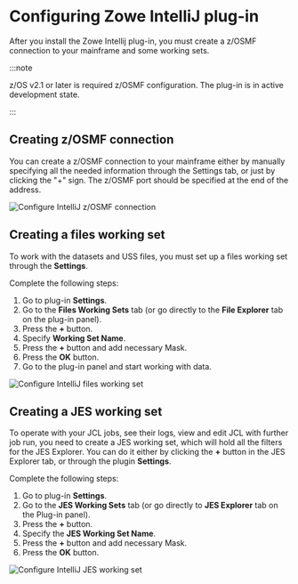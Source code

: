 # Configuring Zowe IntelliJ plug-in

After you install the Zowe Intellij plug-in, you must create a z/OSMF connection to your mainframe and some working sets. 

:::note

z/OS v2.1 or later is required z/OSMF configuration. The plug-in is in active development state. 

:::

## Creating z/OSMF connection 

You can create a z/OSMF connection to your mainframe either by manually specifying all the needed information through the Settings tab, or just by clicking the "+" sign. The z/OSMF port should be specified at the end of the address. 

![Configure IntelliJ z/OSMF connection](pathname:///v2.6.x/images/intellij/intellij-configure.gif)

## Creating a files working set

To work with the datasets and USS files, you must set up a files working set through the **Settings**. 

Complete the following steps:

1. Go to plug-in **Settings**. 
2. Go to the **Files Working Sets** tab (or go directly to the **File Explorer** tab on the plug-in panel). 
3. Press the **+** button.
4. Specify **Working Set Name**. 
5. Press the **+** button and add necessary Mask. 
6. Press the **OK** button. 
7. Go to the plug-in panel and start working with data. 

![Configure IntelliJ files working set](pathname:///v2.6.x/images/intellij/intellij-files-working-set.gif)

## Creating a JES working set

To operate with your JCL jobs, see their logs, view and edit JCL with further job run, you need to create a JES working set, which will hold all the filters for the JES Explorer. You can do it either by clicking the **+** button in the JES Explorer tab, or through the plugin **Settings**.  

Complete the following steps:

1. Go to plug-in **Settings**. 
2. Go to the **JES Working Sets** tab (or go directly to **JES Explorer** tab on the Plug-in panel). 
3. Press the **+** button.
4. Specify the **JES Working Set Name**. 
5. Press the **+** button and add necessary Mask. 
6. Press the **OK** button.

![Configure IntelliJ JES working set](pathname:///v2.6.x/images/intellij/intellij-jes-working-set.gif)
